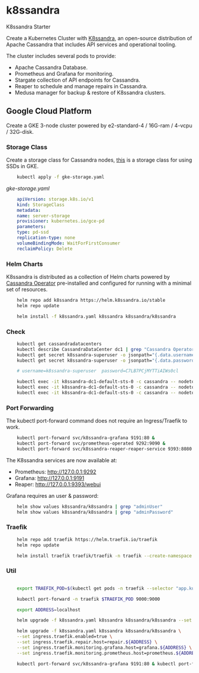# k8ssandra
K8ssandra Starter

Create a Kubernetes Cluster with [K8ssandra](https://github.com/k8ssandra/k8ssandra), an open-source distribution of Apache Cassandra that includes API services and operational tooling.

The cluster includes several pods to provide:

- Apache Cassandra Database.
- Prometheus and Grafana for monitoring.
- Stargate collection of API endpoints for Cassandra.
- Reaper to schedule and manage repairs in Cassandra.
- Medusa manager for backup & restore of K8ssandra clusters.

## Google Cloud Platform

Create a GKE 3-node cluster powered by e2-standard-4 / 16G-ram / 4-vcpu / 32G-disk.

### Storage Class

Create a storage class for Cassandra nodes, [this](https://github.com/datastax/cass-operator#creating-a-storage-class) is a storage class for using SSDs in GKE.

```bash
    kubectl apply -f gke-storage.yaml
```

*gke-storage.yaml*
```yaml
    apiVersion: storage.k8s.io/v1
    kind: StorageClass
    metadata:
    name: server-storage
    provisioner: kubernetes.io/gce-pd
    parameters:
    type: pd-ssd
    replication-type: none
    volumeBindingMode: WaitForFirstConsumer
    reclaimPolicy: Delete
```

### Helm Charts

K8ssandra is distributed as a collection of Helm charts powered by [Cassandra Operator](https://github.com/datastax/cass-operator) pre-installed and configured for running with a minimal set of resources.

```bash
    helm repo add k8ssandra https://helm.k8ssandra.io/stable
    helm repo update

    helm install -f k8ssandra.yaml k8ssandra k8ssandra/k8ssandra
```

### Check

```bash
    kubectl get cassandradatacenters
    kubectl describe CassandraDataCenter dc1 | grep "Cassandra Operator Progress:"
    kubectl get secret k8ssandra-superuser -o jsonpath="{.data.username}" | base64 --decode ; echo
    kubectl get secret k8ssandra-superuser -o jsonpath="{.data.password}" | base64 --decode ; echo

    # username=k8ssandra-superuser  password=C7LB7PCjMYTTiAIWs0cl

    kubectl exec -it k8ssandra-dc1-default-sts-0 -c cassandra -- nodetool -u k8ssandra-superuser -pw C7LB7PCjMYTTiAIWs0cl status
    kubectl exec -it k8ssandra-dc1-default-sts-0 -c cassandra -- nodetool -u k8ssandra-superuser -pw C7LB7PCjMYTTiAIWs0cl ring
    kubectl exec -it k8ssandra-dc1-default-sts-0 -c cassandra -- nodetool -u k8ssandra-superuser -pw C7LB7PCjMYTTiAIWs0cl info
```

### Port Forwarding

The kubectl port-forward command does not require an Ingress/Traefik to work.

```bash
    kubectl port-forward svc/k8ssandra-grafana 9191:80 &
    kubectl port-forward svc/prometheus-operated 9292:9090 &
    kubectl port-forward svc/k8ssandra-reaper-reaper-service 9393:8080 &
```

The K8ssandra services are now available at:

- Prometheus: http://127.0.0.1:9292
- Grafana: http://127.0.0.1:9191
- Reaper: http://127.0.0.1:9393/webui

Grafana requires an user & password:

```bash
    helm show values k8ssandra/k8ssandra | grep "adminUser"
    helm show values k8ssandra/k8ssandra | grep "adminPassword"
```

### Traefik


```bash
    helm repo add traefik https://helm.traefik.io/traefik
    helm repo update

    helm install traefik traefik/traefik -n traefik --create-namespace -f traefik.values.yaml
```

### Util

```bash

    export TRAEFIK_POD=$(kubectl get pods -n traefik --selector "app.kubernetes.io/name=traefik" --output=name)

    kubectl port-forward -n traefik $TRAEFIK_POD 9000:9000

    export ADDRESS=localhost

    helm upgrade -f k8ssandra.yaml k8ssandra k8ssandra/k8ssandra --set ingress.traefik.enabled=true

    helm upgrade -f k8ssandra.yaml k8ssandra k8ssandra/k8ssandra \
    --set ingress.traefik.enabled=true \
    --set ingress.traefik.repair.host=repair.${ADDRESS} \
    --set ingress.traefik.monitoring.grafana.host=grafana.${ADDRESS} \
    --set ingress.traefik.monitoring.prometheus.host=prometheus.${ADDRESS}

    kubectl port-forward svc/k8ssandra-grafana 9191:80 & kubectl port-forward svc/prometheus-operated 9292:9090 & kubectl port-forward svc/k8ssandra-reaper-reaper-service 9393:8080 &

```